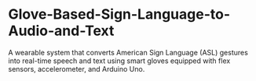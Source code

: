 # Glove-Based-Sign-Language-to-Audio-and-Text
A wearable system that converts American Sign Language (ASL) gestures into real-time speech and text using smart gloves equipped with flex sensors, accelerometer, and Arduino Uno.
